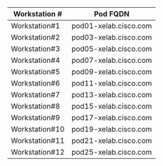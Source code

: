 


| Workstation #  | Pod FQDN  |
| -------------- | ----------- |
| Workstation#1  | pod01-xelab.cisco.com       |
| Workstation#2  | pod03-xelab.cisco.com       |
| Workstation#3  | pod05-xelab.cisco.com       |
| Workstation#4  | pod07-xelab.cisco.com       |
| Workstation#5  | pod09-xelab.cisco.com       |
| Workstation#6  | pod11-xelab.cisco.com       |
| Workstation#7  | pod13-xelab.cisco.com       |
| Workstation#8  | pod15-xelab.cisco.com       |
| Workstation#9  | pod17-xelab.cisco.com       |
| Workstation#10  | pod19-xelab.cisco.com       |
| Workstation#11  | pod21-xelab.cisco.com       |
| Workstation#12  | pod25-xelab.cisco.com       |
